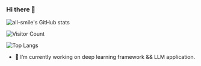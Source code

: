 ### Hi there 👋

![all-smile's GitHub stats](https://github-readme-stats.vercel.app/api?username=ryanlee38&show_icons=true&theme=tokyonight)

![Visitor Count](https://profile-counter.glitch.me/ryanlee38/count.svg)

![Top Langs](https://github-readme-stats.vercel.app/api/top-langs/?username=ryanlee38&layout=compact&theme=tokyonight)

- 🔭 I’m currently working on deep learning framework && LLM application.

<!--
**RyanLee38/ryanlee38** is a ✨ _special_ ✨ repository because its `README.md` (this file) appears on your GitHub profile.

Here are some ideas to get you started:

- 🔭 I’m currently working on ...
- 🌱 I’m currently learning ...
- 👯 I’m looking to collaborate on ...
- 🤔 I’m looking for help with ...
- 💬 Ask me about ...
- 📫 How to reach me: ...
- 😄 Pronouns: ...
- ⚡ Fun fact: ...
-->
